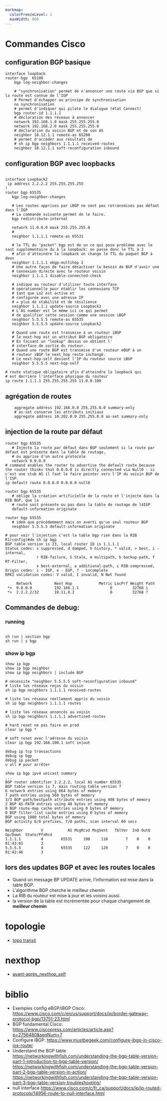 ```yaml
---
markmap:
  colorFreezeLevel: 2
  maxWidth: 800
---
```


# Commandes Cisco


## configuration BGP basique
```ios
interface loopback
router bgp  65100
    bgp log-neighbor-changes
    
    # "synchronisation" permet de n'annoncer une route via BGP que si la route est connue de l'IGP
    # Permet d'échapper au principe de synchronisation
    no synchronisation
    # permet d'indiquer qui pilote le dialogue (état Connect)
    bgp router-id 1.1.1.1 
    # déclaration des réseaux à annoncer
    network 192.168.1.0 mask 255.255.255.0
    network 192.168.2.0 mask 255.255.255.0
    # déclaration du voisin BGP et de son AS
    neighbor 10.12.1.1 remote-as 65200
    # permet d'accéder aux résultats de 
    # sh ip bgp neighbors 1.1.1.1 received-routes
    neighbor 10.12.1.1 soft-reconfiguration inbound
```
## configuration BGP avec loopbacks  
```ios

interface Loopback2
 ip address 2.2.2.2 255.255.255.255
!
router bgp 65535
   bgp log-neighbor-changes

   # Les routes apprises par iBGP ne sont pas retransmises pas défaut dans l'IGP 
   # La commande suivante permet de le faire.  
   bgp redistribute-internal

   network 11.0.0.0 mask 255.255.255.0
   #
   neighbor 1.1.1.1 remote-as 65531

   # le TTL du "packet" bgp est de un ce qui pose problème avec le saut supplémentaire du à la loopback: on passe donc le TTL à 2 
   # afin d'atteindre la loopback on change le TTL du paquet BGP à deux
   neighbor 1.1.1.1 ebgp-multihop 2
   # Une autre façon de faire désactiver le besoin de BGP d'avoir une 
   # connexion directe avec le routeur voisin 
   neighbor 1.1.1.1 disable-connected-check

   # indique au routeur d'utiliser toute interface
   # opérationnelle pour établir les connexions TCP 
   # tant que Lo2 est active et
   # configurée avec une adresse IP
   # = plus de stabilité et de résilience
   neighbor 1.1.1.1 update-source Loopback2
   # L'AS number est le même ici ce qui permet
   # de qualifier cette session comme une session iBGP
   neighbor 5.5.5.5 remote-as 65535
   neighbor 5.5.5.5 update-source Loopback2

   # Quand une route est transmise à un routeur iBGP
   # le next-hop est un attribut BGP obligatoire
   # En faisant un "lookup" dessus on obtient l'
   # interface de sortie du routeur.
   # Quand une route BGP est transmise d'un routeur eBGP à un
   # routeur iBGP le next_hop reste inchangé.
   # Le next-hop-self devient l'IP du routeur source iBGP 
   neighbor 5.5.5.5 next-hop-self

# route statique obligatoire afin d'atteindre la loopback qui
# est derrière l'interface physique du routeur
ip route 1.1.1.1 255.255.255.255 11.0.0.100
```

## agrégation de routes

```ios
    aggregate address 192.168.0.0 255.255.0.0 summary-only 
    # as-set conserve les attributs initiaux 
    aggregate address 10.202.0.0 255.255.0.0 as-set summary-only 
```

## injection de la route par défaut
  
```ios
router bgp 65535
   # Injecte la route par défaut dans BGP seulement si la route par défaut est présente dans la table de routage, 
   # ou apprise d'un autre protocole
   network 0.0.0.0
# command enables the router to advertise the default route because the router thinks that 0.0.0.0 is directly connected via Null0 - si c'est une stub AS il faut le faire pointer vers l'IP du voisin BGP de l'ISP.
ip default route 0.0.0.0 0.0.0.0 null0
```

```ios
router bgp 65535
   # oblige la création artificielle de la route et l'injecte dans la RIB BGP, que la 
   # route soit présente ou pas dans la table de routage de l4IGP
   default-information originate
```

```ios
router bgp 65535
   # idem que précédemment mais on averti qu'un seul routeur BGP 
   neighbor 5.5.5.5 default-information originate
```



```ios
# pour voir l'injection c'est la table bgp rien dans la RIB
R1(config)#do sh ip bgp
BGP table version is 23, local router ID is 1.1.1.1
Status codes: s suppressed, d damped, h history, * valid, > best, i - internal, 
              r RIB-failure, S Stale, m multipath, b backup-path, f RT-Filter, 
              x best-external, a additional-path, c RIB-compressed, 
Origin codes: i - IGP, e - EGP, ? - incomplete
RPKI validation codes: V valid, I invalid, N Not found

     Network          Next Hop            Metric LocPrf Weight Path
 *>  0.0.0.0          192.168.1.1              0         32768 i
 *>  2.2.2.2/32       10.11.0.2                0         32768 ?
```

## Commandes de debug:
  
### running
```ios

sh run | section bgp  
sh run | s bgp
```
### show ip bgp
```ios
show ip bgp
show ip bgp neighbor
show ip bgp neighbors | include BGP

# nécessite "neighbor 5.5.5.5 soft-reconfiguration inbound"
# liste les réseaux reçus du voisin
sh ip bgp neighbors 1.1.1.1 received-routes

# liste les réseaux réellement appris du voisin
sh ip bgp neighbors 1.1.1.1 routes

# liste les réseaux annoncés au voisin
sh ip bgp neighbors 1.1.1.1 advertised-routes

# hard reset ne pas faire en prod 
clear ip bgp *

# soft reset avec l'adresse du voisin
clear ip bgp 192.168.100.1 soft in|out

debug ip tcp transactions
debug ip bgp
debug ip packet
u all # pour arrêter
```


```ios
show ip bgp ipv4 unicast summary 
...
BGP router identifier 2.2.2.2, local AS number 65535
BGP table version is 7, main routing table version 7
6 network entries using 864 bytes of memory
7 path entries using 560 bytes of memory
3/3 BGP path/bestpath attribute entries using 408 bytes of memory
2 BGP AS-PATH entries using 48 bytes of memory
0 BGP route-map cache entries using 0 bytes of memory
0 BGP filter-list cache entries using 0 bytes of memory
BGP using 1880 total bytes of memory
BGP activity 6/0 prefixes, 7/0 paths, scan interval 60 secs

Neighbor        V           AS MsgRcvd MsgSent   TblVer  InQ OutQ Up/Down  State/PfxRcd
1.1.1.1         4        65531     108     118        7    0    0 01:43:01        3
5.5.5.5         4        65535     122     120        7    0    0 01:42:46        3
```

## lors des updates BGP et avec les routes locales
  - Quand un message BP UPDATE arrive, l'information est mise dans la table BGP.
  - L'algorithme BGP cherche le meilleur chemin
  - La RIB du routeur est mise à jour et les voisins aussi.
  - la version de la table est incrémentée pour chaque changement de **meilleur chemin**
  

# topologie
- [topo transit](topo-transit.png)

# nexthop
- [avant-après_nexthop_self](nexthop-self.png)
 

# biblio 
  - Exemples config eBGP/iBGP Cisco: 
    <https://www.cisco.com/c/en/us/support/docs/ip/border-gateway-protocol-bgp/13751-23.html>
  - BGP fundamental Cisco: 
    <https://www.ciscopress.com/articles/article.asp?p=2756480&seqNum=7>
  - Configure iBGP:
    <https://www.mustbegeek.com/configure-ibgp-in-cisco-ios-router>
  - Understand the BGP table
    <https://networkingwithfish.com/understanding-the-bgp-table-version-part-1-introduction-to-bgp-table-version/>
    <https://networkingwithfish.com/understanding-the-bgp-table-version-part-2-bgp-table-version-in-action/>
    <https://networkingwithfish.com/understanding-the-bgp-table-version-part-3-bgp-table-version-troubleshooting/>
  - null interface
    <https://www.cisco.com/c/fr_ca/support/docs/ip/ip-routed-protocols/14956-route-to-null-interface.html>